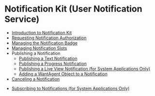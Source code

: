 # Notification Kit (User Notification Service)<!--notification-kit-->

- [Introduction to Notification Kit](notification-overview.md)
- [Requesting Notification Authorization](notification-enable.md)
- [Managing the Notification Badge](notification-badge.md)
- [Managing Notification Slots](notification-slot.md)
- Publishing a Notification<!--publish-notification-->
  - [Publishing a Text Notification](text-notification.md)
  - [Publishing a Progress Notification](progress-bar-notification.md)
  <!--Del-->
  - [Publishing a Live View Notification (for System Applications Only)](live-view-notification.md)
  <!--DelEnd-->
  - [Adding a WantAgent Object to a Notification](notification-with-wantagent.md)
- [Canceling a Notification](notification-cancel.md)
<!--Del-->
- [Subscribing to Notifications (for System Applications Only)](notification-subscription.md)
<!--DelEnd-->
